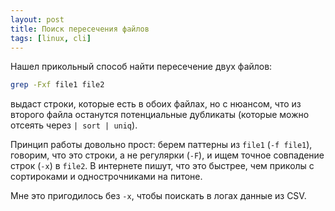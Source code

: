 ```yaml
---
layout: post
title: Поиск пересечения файлов
tags: [linux, cli]
---
```

Нашел прикольный способ найти пересечение двух файлов:
```bash
grep -Fxf file1 file2
```
выдаст строки, которые есть в обоих файлах, но с нюансом, что из второго файла останутся потенциальные дубликаты (которые можно отсеять через `| sort | uniq`).

Принцип работы довольно прост: берем паттерны из `file1` (`-f file1`), говорим, что это строки, а не регулярки (`-F`), и ищем точное совпадение строк (`-x`) в `file2`. В интернете пишут, что это быстрее, чем приколы с сортироками и однострочниками на питоне.

Мне это пригодилось без `-x`, чтобы поискать в логах данные из CSV.

